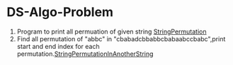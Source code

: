 # DS-Algo-Problem

1. Program to print all permuation of given string [StringPermutation](https://github.com/akeshri/ds-algo-problem/blob/master/src/com/ds/algo/string/StringPermutation.java)
2. Find all permutation of "abbc" in "cbabadcbbabbcbabaabccbabc",print start and end index for each permutation.[StringPermutationInAnotherString](https://github.com/akeshri/ds-algo-problem/blob/master/src/com/ds/algo/string/StringPermutationInAnotherString.java)

